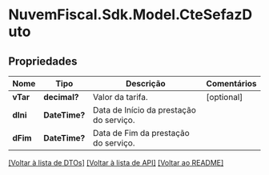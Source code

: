 # NuvemFiscal.Sdk.Model.CteSefazDuto

## Propriedades

Nome | Tipo | Descrição | Comentários
------------ | ------------- | ------------- | -------------
**vTar** | **decimal?** | Valor da tarifa. | [optional] 
**dIni** | **DateTime?** | Data de Início da prestação do serviço. | 
**dFim** | **DateTime?** | Data de Fim da prestação do serviço. | 

[[Voltar à lista de DTOs]](../README.md#documentation-for-models) [[Voltar à lista de API]](../README.md#documentation-for-api-endpoints) [[Voltar ao README]](../README.md)

